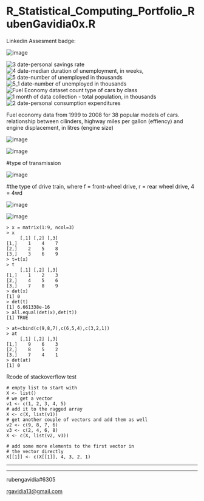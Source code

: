 # R_Statistical_Computing_Portfolio_RubenGavidia0x.R

Linkedin Assesment badge:

![image](https://user-images.githubusercontent.com/35381213/140604163-4eaa04de-a8a0-42f7-abfc-888b39a25f55.png)

![3 date-personal savings rate](https://user-images.githubusercontent.com/35381213/147829674-5c3d6601-f37b-482f-b50e-54d5f2f9ff72.png)
![4 date-median duration of unemployment, in weeks,](https://user-images.githubusercontent.com/35381213/147829676-20232be0-77ce-4a16-8c6c-9d2c1d59c236.png)
![5 date-number of unemployed in thousands](https://user-images.githubusercontent.com/35381213/147829677-29ef34f8-6c95-4268-bc77-0878f6ed3a06.png)
![5_1 date-number of unemployed in thousands](https://user-images.githubusercontent.com/35381213/147829678-8f34769a-4e51-4839-8a02-9ffe982aa560.png)
![Fuel Economy dataset count type of cars by class](https://user-images.githubusercontent.com/35381213/147829679-dfa0788b-8f9a-402e-9108-0469f7a2923a.png)
![1 month of data collection - total population, in thousands](https://user-images.githubusercontent.com/35381213/147829681-778e1564-c537-4385-b9c0-bc2441f8931e.jpeg)
![2 date-personal consumption expenditures](https://user-images.githubusercontent.com/35381213/147829685-9586ebac-6bb3-4679-9162-e100de4d3193.jpeg)

Fuel economy data from 1999 to 2008 for 38 popular models of cars.
relationship between cilinders, highway miles per gallon (effiency) and engine displacement, in litres (engine size)

![image](https://user-images.githubusercontent.com/35381213/143671286-958b3595-0cfc-4e9e-9e1f-76ba7ffde240.png)

![image](https://user-images.githubusercontent.com/35381213/143671353-f1fe8301-65c7-4cbf-afa9-fe9a8ff1a146.png)

#type of transmission

![image](https://user-images.githubusercontent.com/35381213/143672999-a696b16c-ddb9-4a8d-95ce-031e2e398a42.png)

#the type of drive train, where f = front-wheel drive, r = rear wheel drive, 4 = 4wd

![image](https://user-images.githubusercontent.com/35381213/143672349-a57f13ba-ff4b-411a-bb05-135d8df92b93.png)

![image](https://user-images.githubusercontent.com/35381213/143672939-a3a9e0de-50c2-45fb-85fe-df5231aef994.png)


```
> x = matrix(1:9, ncol=3)
> x
     [,1] [,2] [,3]
[1,]    1    4    7
[2,]    2    5    8
[3,]    3    6    9
> t=t(x)
> t
     [,1] [,2] [,3]
[1,]    1    2    3
[2,]    4    5    6
[3,]    7    8    9
> det(x)
[1] 0
> det(t)
[1] 6.661338e-16
> all.equal(det(x),det(t))
[1] TRUE

> at=cbind(c(9,8,7),c(6,5,4),c(3,2,1))
> at
     [,1] [,2] [,3]
[1,]    9    6    3
[2,]    8    5    2
[3,]    7    4    1
> det(at)
[1] 0
```

Rcode of stackoverflow test
```
# empty list to start with
X <- list()
# we get a vector
v1 <- c(1, 2, 3, 4, 5)
# add it to the ragged array
X <- c(X, list(v1))
# get another couple of vectors and add them as well
v2 <- c(9, 8, 7, 6)
v3 <- c(2, 4, 6, 8)
X <- c(X, list(v2, v3))

# add some more elements to the first vector in 
# the vector directly
X[[1]] <- c(X[[1]], 4, 3, 2, 1)
```
---------------------------

---------------------------
rubengavidia#6305

rgavidia13@gmail.com

